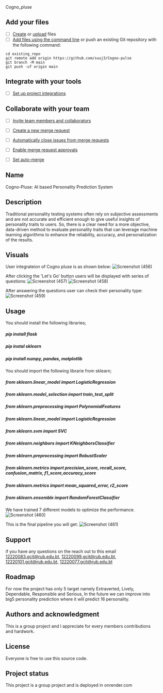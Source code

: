 Cogno_pluse

## Add your files

- [ ] [Create](https://docs.gitlab.com/ee/user/project/repository/web_editor.html#create-a-file) or [upload](https://docs.gitlab.com/ee/user/project/repository/web_editor.html#upload-a-file) files
- [ ] [Add files using the command line](https://docs.gitlab.com/ee/gitlab-basics/add-file.html#add-a-file-using-the-command-line) or push an existing Git repository with the following command:

```
cd existing_repo
git remote add origin https://github.com/suuj3/Cogno-pulse
git branch -M main
git push -uf origin main
```

## Integrate with your tools

- [ ] [Set up project integrations](https://github.com/suuj3/Cogno-pulse/-/settings/integrations)

## Collaborate with your team

- [ ] [Invite team members and collaborators](https://docs.gitlab.com/ee/user/project/members/)
- [ ] [Create a new merge request](https://docs.gitlab.com/ee/user/project/merge_requests/creating_merge_requests.html)
- [ ] [Automatically close issues from merge requests](https://docs.gitlab.com/ee/user/project/issues/managing_issues.html#closing-issues-automatically)
- [ ] [Enable merge request approvals](https://docs.gitlab.com/ee/user/project/merge_requests/approvals/)
- [ ] [Set auto-merge](https://docs.gitlab.com/ee/user/project/merge_requests/merge_when_pipeline_succeeds.html)


## Name
Cogno-Pluse: AI based Personality Prediction System

## Description
Traditional personality testing systems often rely on subjective assessments and are not accurate and efficient enough to give useful insights of personality traits to users. So, there is a clear need for a more objective, data-driven method to evaluate personality traits that can leverage machine learning algorithms to enhance the reliability, accuracy, and personalization of the results.

## Visuals
User integrateion of Cogno pluse is as shown below:
![Screenshot (456)](https://github.com/suuj3/Cogno-pulse/assets/118878065/80b94189-df97-4bcf-9227-43a7ba19dd96)

After clicking the 'Let's Go' button users will be displayed with series of questions:
![Screenshot (457)](https://github.com/suuj3/Cogno-pulse/assets/118878065/a6036331-37f6-4e50-85e7-3e5676d9ba7d)
![Screenshot (458)](https://github.com/suuj3/Cogno-pulse/assets/118878065/19056388-529d-4c3a-954e-e0c62e94f363)

After answering the questions user can check their personality type:
![Screenshot (459)](https://github.com/suuj3/Cogno-pulse/assets/118878065/16d26b5d-8aea-4c70-8480-b160d43ac983)

## Usage
You should install the following libraries;
##### pip install flask
##### pip instal sklearn
##### pip install numpy, pandas, matplotlib

You should import the following librarie from sklearn; 
##### from sklearn.linear_model import LogisticRegression 
##### from sklearn.model_selection import train_test_split
##### from sklearn.preprocessing import PolynomialFeatures 
##### from sklearn.linear_model import LogisticRegression
##### from sklearn.svm import SVC
##### from sklearn.neighbors import KNeighborsClassifier
##### from sklearn.preprocessing import RobustScaler
##### from sklearn.metrics import precision_score, recall_score, confusion_matrix, f1_score,accuracy_score
##### from sklearn.metrics import mean_squared_error, r2_score
##### from sklearn.ensemble import RandomForestClassifier

We have trained 7 different models to optimize the performance.
![Screenshot (460)](https://github.com/suuj3/Cogno-pulse/assets/118878065/1812baae-3782-40fe-b2f6-0c8426beaa82)

This is the final pipeline you will get:
![Screenshot (461)](https://github.com/suuj3/Cogno-pulse/assets/118878065/862205dd-e062-4769-a741-e018b1b0d3a1)

## Support
if you have any questions on the reach out to this email 12220083.gcit@rub.edu.bt, 12220099.gcit@rub.edu.bt, 12220101.gcit@rub.edu.bt, 12220077.gcit@rub.edu.bt

## Roadmap
For now the project has only 5 target namely Extraverted, Lively, Dependable, Responsible and Serious, In the future we can improve into big5 personality prediction where it will predict 16 personality.

## Authors and acknowledgment
This is a group project and I appreciate for every members contributions and hardwork.

## License
Everyone is free to use this source code.

## Project status
This project is a group project and is deployed in onrender.com
